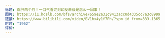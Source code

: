 ```yaml
---
标题: 爆肝两个月！一口气看完对印反击战是怎么一回事！
图片: https://i1.hdslb.com/bfs/archive/659e2a31c9413acc0d4335cc7a3c89998a1b44c1.jpg@518w_290h_1c_!web-video-share-cover.avif
链接: https://www.bilibili.com/video/BV1bx4y1f7Ph/?spm_id_from=333.1365.list.card_archive.click&vd_source=e815fa5e2c428a98163e9d19be40ec58
时时: "1962"
评价:
---
```


